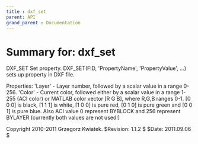 ```yaml
---
title : dxf_set
parent: API
grand_parent : Documentation
---
```

# Summary for: **dxf_set**

DXF_SET Set property.
DXF_SET(FID, 'PropertyName', 'PropertyValue', ...) sets up property
in DXF file.

Properties:
'Layer' - Layer number, followed by a scalar value in a range 0-256.
'Color' - Current color, followed either by a scalar value in a range
1-255 (ACI color) or MATLAB color vector [R G B], where
R,G,B ranges 0-1. [0 0 0] is black, [1 1 1] is white,
[1 0 0] is pure red, [0 1 0] is pure green and [0 0 1] is
pure blue. Also ACI value 0 represent BYBLOCK and 256 represent
BYLAYER (currently both values are not used!)

Copyright 2010-2011 Grzegorz Kwiatek.
$Revision: 1.1.2 $  $Date: 2011.09.06 $

